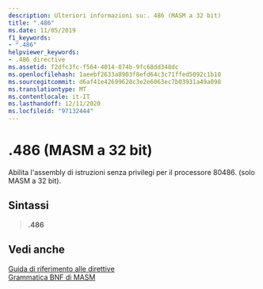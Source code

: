 ```yaml
---
description: Ulteriori informazioni su:. 486 (MASM a 32 bit)
title: ".486"
ms.date: 11/05/2019
f1_keywords:
- ".486"
helpviewer_keywords:
- .486 directive
ms.assetid: f2dfc3fc-f564-4014-874b-9fc68dd348dc
ms.openlocfilehash: 1aeebf2633a8903f8efd64c3c71ffed5092c1b10
ms.sourcegitcommit: d6af41e42699628c3e2e6063ec7b03931a49a098
ms.translationtype: MT
ms.contentlocale: it-IT
ms.lasthandoff: 12/11/2020
ms.locfileid: "97132444"
---
```

# <a name="486-32-bit-masm"></a>.486 (MASM a 32 bit)

Abilita l'assembly di istruzioni senza privilegi per il processore 80486. (solo MASM a 32 bit).

## <a name="syntax"></a>Sintassi

> **.486**

## <a name="see-also"></a>Vedi anche

[Guida di riferimento alle direttive](directives-reference.md)\
[Grammatica BNF di MASM](masm-bnf-grammar.md)
